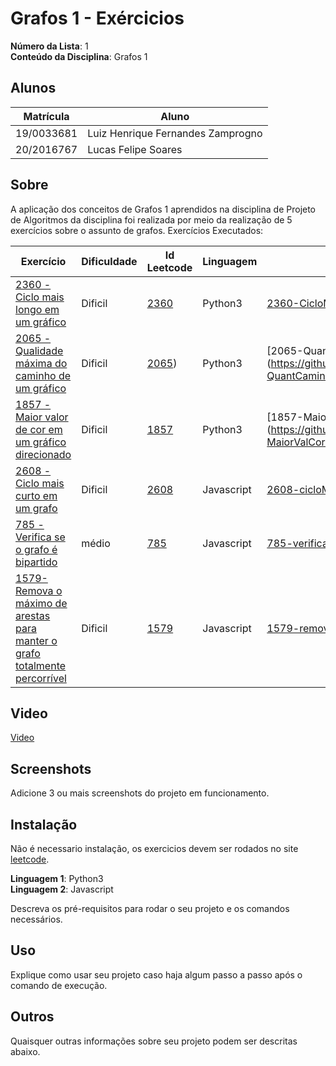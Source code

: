 # Grafos 1 - Exércicios

**Número da Lista**: 1<br>
**Conteúdo da Disciplina**: Grafos 1<br>

## Alunos
|Matrícula | Aluno |
| -- | -- |
| 19/0033681  | Luiz Henrique Fernandes Zamprogno |
| 20/2016767  | Lucas Felipe Soares |

## Sobre 

A aplicação dos conceitos de Grafos 1 aprendidos na disciplina de Projeto de Algoritmos da disciplina foi realizada por meio da realização de 5 exercícios sobre o assunto de grafos. Exercícios Executados:

| Exercício | Dificuldade | Id Leetcode | Linguagem | Código |
| -- | -- | -- | -- | -- |
| [2360 - Ciclo mais longo em um gráfico](https://github.com/lucasfs1007/Grafos1_ExerciciosResolvidos/blob/master/2360%20-%20Ciclo%20mais%20longo%20em%20um%20gr%C3%A1fico.pdf) | Dificil | [2360](https://leetcode.com/problems/longest-cycle-in-a-graph/) | Python3 | [2360-CicloMaisLongo.py](https://github.com/lucasfs1007/Grafos1_ExerciciosResolvidos/blob/master/2360-CicloMaisLongo.py) |
| [2065 - Qualidade máxima do caminho de um gráfico](https://github.com/lucasfs1007/Grafos1_ExerciciosResolvidos/blob/master/2065%20-%20Qualidade%20m%C3%A1xima%20do%20caminho%20de%20um%20gr%C3%A1fico.pdf) | Dificil | [2065](https://leetcode.com/problems/maximum-path-quality-of-a-graph/description/)) | Python3 | [2065-QuantCaminhosValidos.py](https://github.com/lucasfs1007/Grafos1_ExerciciosResolvidos/blob/master/2065-QuantCaminhosValidos.py  |
| [1857 - Maior valor de cor em um gráfico direcionado](link.pdf) | Dificil | [1857](https://leetcode.com/problems/largest-color-value-in-a-directed-graph/description/)| Python3 | [1857-MaiorValCorGraficoDir.py](https://github.com/lucasfs1007/Grafos1_ExerciciosResolvidos/blob/master/1857-MaiorValCorGraficoDir.py  |
| [2608 - Ciclo mais curto em um grafo](https://github.com/lucasfs1007/Grafos1_ExerciciosResolvidos/blob/master/2608%20-%20Ciclo%20mais%20Curto%20em%20um%20grafo.pdf) | Dificil | [2608](https://leetcode.com/problems/shortest-cycle-in-a-graph/) | Javascript |  [2608-cicloMaisCurto.js](https://github.com/lucasfs1007/Grafos1_ExerciciosResolvidos/blob/master/2608-ciclomaisCurto.js) |
| [785 - Verifica se o grafo é bipartido](https://github.com/lucasfs1007/Grafos1_ExerciciosResolvidos/blob/master/785-verificaGrafoBiPartido.pdf) | médio | [785](https://leetcode.com/problems/is-graph-bipartite/description/) | Javascript |  [785-verificaGrafoBiPartido.js](https://github.com/lucasfs1007/Grafos1_ExerciciosResolvidos/blob/master/785-verificaGrafoBiPartido.js) |
| [1579- Remova o máximo de arestas para manter o grafo totalmente percorrível](https://github.com/lucasfs1007/Grafos1_ExerciciosResolvidos/blob/master/1579-removeMaxAresta.pdf) | Dificil | [1579](https://leetcode.com/problems/remove-max-number-of-edges-to-keep-graph-fully-traversable/) | Javascript |  [1579-removeMaxAresta.js](https://github.com/lucasfs1007/Grafos1_ExerciciosResolvidos/blob/master/1579-removeMaxAresta.js) |

## Video

[Video](link)

## Screenshots

Adicione 3 ou mais screenshots do projeto em funcionamento.

## Instalação 

Não é necessario instalação, os exercicios devem ser rodados no site [leetcode]([link](https://leetcode.com/problemset/all/)).

**Linguagem 1**: Python3<br>
**Linguagem 2**: Javascript<br>

Descreva os pré-requisitos para rodar o seu projeto e os comandos necessários.

## Uso 
Explique como usar seu projeto caso haja algum passo a passo após o comando de execução.

## Outros 
Quaisquer outras informações sobre seu projeto podem ser descritas abaixo.




